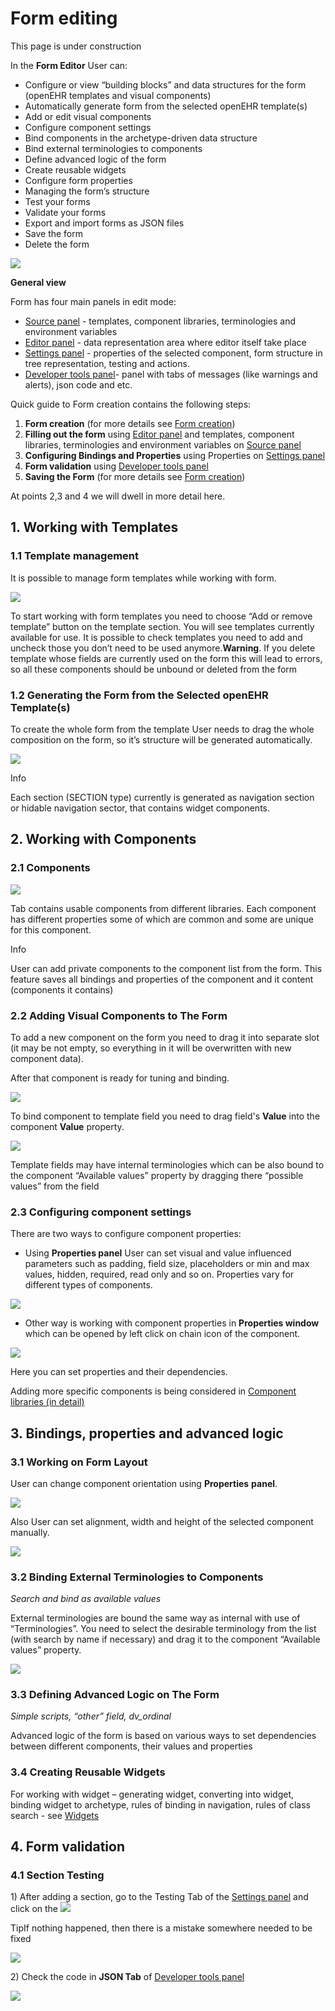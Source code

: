 # Form editing

This page is under construction

In the **Form Editor** User can:

* Configure or view “building blocks” and data structures for the form (openEHR templates and visual components)
* Automatically generate form from the selected openEHR template(s)
* Add or edit visual components
* Configure component settings
* Bind components in the archetype-driven data structure
* Bind external terminologies to components
* Define advanced logic of the form
* Create reusable widgets
* Configure form properties
* Managing the form’s structure
* Test your forms
* Validate your forms
* Export and import forms as JSON files
* Save the form
* Delete the form

![](../../../.gitbook/assets/34832963.png)

&#x20;                                                                              **General view**

Form has four main panels in edit mode:

* [Source panel](ehr-forms-source-panel.md) - templates, component libraries, terminologies and environment variables
* [Editor panel](ehr-forms-editor-panel.md) - data representation area where editor itself take place
* [Settings panel](ehr-forms-settings-panel.md) - properties of the selected component, form structure in tree representation, testing and actions.
* [Developer tools panel](ehr-forms-developer-tools-panel.md)- panel with tabs of messages (like warnings and alerts), json code and etc.

Quick guide to Form creation contains the following steps:

1. **Form creation** (for more details see [Form creation](../ehr-forms-form-creation.md))&#x20;
2. **Filling out the form** using [Editor panel](ehr-forms-editor-panel.md) and templates, component libraries, terminologies and environment variables on [Source panel](ehr-forms-source-panel.md)
3. **Configuring Bindings and Properties** using Properties on [Settings panel](ehr-forms-settings-panel.md)&#x20;
4. **Form validation** using [Developer tools panel](ehr-forms-developer-tools-panel.md)
5. **Saving the Form** (for more details see [Form creation](../ehr-forms-form-creation.md))

At points 2,3 and 4 we will dwell in more detail here.

## 1. Working with Templates <a href="#formediting-1.workingwithtemplates" id="formediting-1.workingwithtemplates"></a>

### 1.1 Template management <a href="#formediting-1.1templatemanagement" id="formediting-1.1templatemanagement"></a>

It is possible to manage form templates while working with form.

![](../../../.gitbook/assets/34832961.png)

To start working with form templates you need to choose “Add or remove template” button on the template section. You will see templates currently available for use. It is possible to check templates you need to add and uncheck those you don’t need to be used anymore.**Warning**. If you delete template whose fields are currently used on the form this will lead to errors, so all these components should be unbound or deleted from the form

### 1.2 Generating the Form from the Selected openEHR Template(s) <a href="#formediting-1.2generatingtheformfromtheselectedopenehrtemplate-s" id="formediting-1.2generatingtheformfromtheselectedopenehrtemplate-s"></a>

To create the whole form from the template User needs to drag the whole composition on the form, so it’s structure will be generated automatically.

![](../../../.gitbook/assets/34832969.png)

Info

Each section (SECTION type) currently is generated as navigation section or hidable navigation sector, that contains widget components.&#x20;

## 2. Working with Components <a href="#formediting-2.workingwithcomponents" id="formediting-2.workingwithcomponents"></a>

### 2.1 Components  <a href="#formediting-2.1components" id="formediting-2.1components"></a>

![](../../../.gitbook/assets/34832965.png)

Tab contains usable components from different libraries. Each component has different properties some of which are common and some are unique for this component.

Info

User can add private components to the component list from the form. This feature saves all bindings and properties of the component and it content (components it contains)

### 2.2 Adding Visual Components to The Form <a href="#formediting-2.2addingvisualcomponentstotheform" id="formediting-2.2addingvisualcomponentstotheform"></a>

To add a new component on the form you need to drag it into separate slot (it may be not empty, so everything in it will be overwritten with new component data).

After that component is ready for tuning and binding.

![](../../../.gitbook/assets/34834031.png)

To bind component to template field you need to drag field's **Value** into the component **Value** property.

![](../../../.gitbook/assets/34834032.png)

Template fields may have internal terminologies which can be also bound to the component “Available values” property by dragging there “possible values” from the field

### 2.3 Configuring component settings <a href="#formediting-2.3configuringcomponentsettings" id="formediting-2.3configuringcomponentsettings"></a>

There are two ways to configure component properties:

* Using **Properties panel** User can set visual and value influenced parameters such as padding, field size, placeholders or min and max values, hidden, required, read only and so on.  Properties vary for different types of components.

![](../../../.gitbook/assets/34834027.png)

* Other way is working with component properties in **Properties window** which can be opened by left click on chain icon of the component.

![](../../../.gitbook/assets/34834028.png)

Here you can set properties and their dependencies.

Adding more specific components is being considered in [Component libraries (in detail)](../../ehr-forms-component-libraries-in-detail/)

## 3. Bindings, properties and advanced logic <a href="#formediting-3.bindings-propertiesandadvancedlogic" id="formediting-3.bindings-propertiesandadvancedlogic"></a>

### 3.1 Working on Form Layout <a href="#formediting-3.1workingonformlayout" id="formediting-3.1workingonformlayout"></a>

User can change component orientation using **Properties** **panel**.&#x20;

![](../../../.gitbook/assets/34834343.png)

Also User can set alignment, width and height of the selected component manually.&#x20;

![](../../../.gitbook/assets/34834344.png)

### 3.2 Binding External Terminologies to Components <a href="#formediting-3.2bindingexternalterminologiestocomponents" id="formediting-3.2bindingexternalterminologiestocomponents"></a>

_Search and bind as available values_

External terminologies are bound the same way as internal with use of “Terminologies”. You need to select the desirable terminology from the list (with search by name if necessary) and drag it to the component “Available values” property.

![](../../../.gitbook/assets/34834026.png)

### 3.3 Defining Advanced Logic on The Form <a href="#formediting-3.3definingadvancedlogicontheform" id="formediting-3.3definingadvancedlogicontheform"></a>

_Simple scripts, “other” field, dv\_ordinal_

Advanced logic of the form is based on various ways to set dependencies between different components, their values and properties

### 3.4 Creating Reusable Widgets <a href="#formediting-3.4creatingreusablewidgets" id="formediting-3.4creatingreusablewidgets"></a>

For working with widget – generating widget, converting into widget, binding widget to archetype, rules of binding in navigation, rules of class search - see [Widgets](../../ehr-forms-widgets-in-detail/)

## 4. Form validation <a href="#formediting-4.formvalidation" id="formediting-4.formvalidation"></a>

### 4.1 Section Testing <a href="#formediting-4.1sectiontesting" id="formediting-4.1sectiontesting"></a>

1\) After adding a section, go to the Testing Tab of the [Settings panel](ehr-forms-settings-panel.md) and click on the ![](../../../.gitbook/assets/34835472.png)

TipIf nothing happened, then there is a mistake somewhere needed to be fixed

![](../../../.gitbook/assets/34835591.png)

2\) Check the code in **JSON Tab** of [Developer tools panel](ehr-forms-developer-tools-panel.md)

![](../../../.gitbook/assets/34835597.png)
